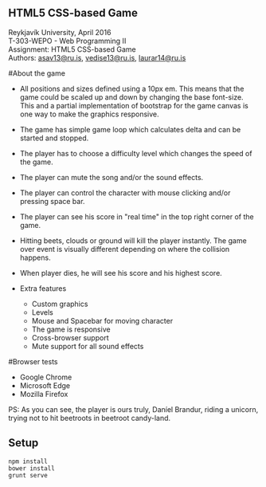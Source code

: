 ## HTML5 CSS-based Game
Reykjavík University, April 2016<br>
T-303-WEPO - Web Programming II<br>
Assignment: HTML5 CSS-based Game<br>
Authors: asav13@ru.is, vedise13@ru.is, laurar14@ru.is


#About the game

* All positions and sizes defined using a 10px em. This means that the game could be scaled up and down by changing the base font-size. This and a partial implementation of bootstrap for the game canvas is one way to make the graphics responsive.
* The game has simple game loop which calculates delta and can be started and stopped.
* The player has to choose a difficulty level which changes the speed of the game.
* The player can mute the song and/or the sound effects.
* The player can control the character with mouse clicking and/or pressing space bar.
* The player can see his score in "real time" in the top right corner of the game.
* Hitting beets, clouds or ground will kill the player instantly. The game over event is visually different depending on where the collision happens.
* When player dies, he will see his score and his highest score.

* Extra features
	* Custom graphics
	* Levels
	* Mouse and Spacebar for moving character
	* The game is responsive
	* Cross-browser support
	* Mute support for all sound effects 

#Browser tests

* Google Chrome
* Microsoft Edge
* Mozilla Firefox

PS: As you can see, the player is ours truly, Daníel Brandur, riding a unicorn, trying not to hit beetroots in beetroot candy-land.


## Setup

```
npm install
bower install
grunt serve
```
